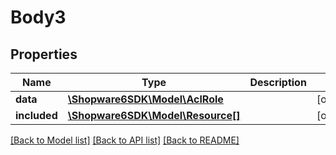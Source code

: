 # Body3

## Properties
Name | Type | Description | Notes
------------ | ------------- | ------------- | -------------
**data** | [**\Shopware6SDK\Model\AclRole**](AclRole.md) |  | [optional] 
**included** | [**\Shopware6SDK\Model\Resource[]**](Resource.md) |  | [optional] 

[[Back to Model list]](../../README.md#documentation-for-models) [[Back to API list]](../../README.md#documentation-for-api-endpoints) [[Back to README]](../../README.md)

